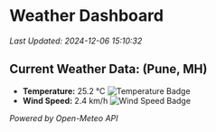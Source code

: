 
# Weather Dashboard

_Last Updated: 2024-12-06 15:10:32_

## Current Weather Data: (Pune, MH)
- **Temperature:** 25.2 °C ![Temperature Badge](https://img.shields.io/badge/Temperature-Medium%20Temp-green)
- **Wind Speed:** 2.4 km/h ![Wind Speed Badge](https://img.shields.io/badge/Wind%20Speed-Low%20Wind-blue)

*Powered by Open-Meteo API*

